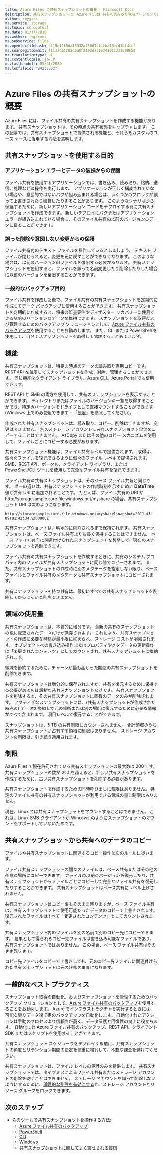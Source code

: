 ```yaml
---
title: Azure Files の共有スナップショットの概要 | Microsoft Docs
description: 共有スナップショットは、Azure Files 共有の読み取り専用バージョンであり、共有をバックアップする手段として特定の時点で取得されます。
author: roygara
ms.service: storage
ms.topic: conceptual
ms.date: 01/17/2018
ms.author: rogarana
ms.subservice: files
ms.openlocfilehash: d415ef165da18312a458d7d14fba18acd1bf44cf
ms.sourcegitcommit: f1132db5c8ad5a0f2193d751e341e1cd31989854
ms.translationtype: HT
ms.contentlocale: ja-JP
ms.lasthandoff: 05/31/2020
ms.locfileid: "84235602"
---
```

# <a name="overview-of-share-snapshots-for-azure-files"></a>Azure Files の共有スナップショットの概要

Azure Files には、ファイル共有の共有スナップショットを作成する機能があります。 共有スナップショットは、その時点の共有状態をキャプチャします。 この記事では、共有スナップショットで提供される機能と、それらをカスタムのユース ケースに活用する方法を説明します。

## <a name="when-to-use-share-snapshots"></a>共有スナップショットを使用する目的

### <a name="protection-against-application-error-and-data-corruption"></a>アプリケーション エラーとデータの破損からの保護

ファイル共有を使用するアプリケーションでは、書き込み、読み取り、格納、送信、処理などの操作を実行します。 アプリケーションが正しく構成されていない場合や、意図的ではないバグが組み込まれる場合は、いくつかのブロックが誤って上書きされたり破損したりすることがあります。 このようなシナリオから保護するために、新しいアプリケーション コードをデプロイする前に共有スナップショットを作成できます。 新しいデプロイにバグまたはアプリケーション エラーが組み込まれている場合に、そのファイル共有の以前のバージョンのデータに戻ることができます。 

### <a name="protection-against-accidental-deletions-or-unintended-changes"></a>誤った削除や意図しない変更からの保護

ファイル共有内のテキスト ファイルを操作しているとしましょう。 テキスト ファイルが閉じられると、変更を元に戻すことができなくなります。 このような場合は、以前のバージョンのファイルを復旧する必要があります。 共有スナップショットを使用すると、ファイルを誤って名前変更したり削除したりした場合に以前のバージョンを復旧することができます。

### <a name="general-backup-purposes"></a>一般的なバックアップ目的

ファイル共有を作成した後で、ファイル共有の共有スナップショットを定期的に作成してデータ バックアップに使用することができます。 共有スナップショットを定期的に作成すると、将来の監査要件やディザスター リカバリーに使用できる以前のバージョンのデータを維持できます。 スナップショットを取得および管理するためのバックアップ ソリューションとして、[Azure ファイル共有のバックアップ](../../backup/azure-file-share-backup-overview.md)を使用することをお勧めします。 また、CLI または PowerShell を使用して、自分でスナップショットを取得して管理することもできます。

## <a name="capabilities"></a>機能

共有スナップショットは、特定の時点のデータの読み取り専用コピーです。 REST API を使用してスナップショットを作成、削除、管理することができます。 同じ機能をクライアント ライブラリ、Azure CLI、Azure Portal でも使用できます。 

REST API と SMB の両方を使用して、共有のスナップショットを表示することができます。 ディレクトリまたはファイルのバージョンの一覧を取得することができ、特定のバージョンをドライブとして直接マウントすることができます (Windows 上でのみ使用できます - 「[制限](#limits)」を参照してください)。 

作成された共有スナップショットは、読み取り、コピー、削除はできますが、変更はできません。 別のストレージ アカウントに共有スナップショット全体をコピーすることはできません。 AzCopy またはその他のコピー メカニズムを使用して、ファイルごとにコピーする必要があります。

共有スナップショット機能は、ファイル共有レベルで提供されます。 取得は、個々のファイルを復元できるように個々のファイル レベルで提供されます。 SMB、REST API、ポータル、クライアント ライブラリ、または PowerShell/CLI ツールを使用して完全なファイル共有を復元できます。

ファイル共有の共有スナップショットは、そのベース ファイル共有と同じです。 唯一の違いは、共有スナップショットの作成時刻を示すために **DateTime** 値が共有 URI に追加されることです。 たとえば、ファイル共有の URI が http:\//storagesample.core.file.windows.net/myshare の場合、共有スナップショット URI は次のようになります。
```
http://storagesample.core.file.windows.net/myshare?snapshot=2011-03-09T01:42:34.9360000Z
```

共有スナップショットは、明示的に削除されるまで保持されます。 共有スナップショットは、ベース ファイル共有よりも長く保持することはできません。 ベース ファイル共有に関連付けられたスナップショットを列挙して、現在のスナップショットを追跡できます。 

ファイル共有の共有スナップショットを作成するときに、共有のシステム プロパティ内のファイルが共有スナップショットに同じ値でコピーされます。 また、共有スナップショットの作成時に別のメタデータを指定しない限り、ベース ファイルとファイル共有のメタデータも共有スナップショットにコピーされます。

共有スナップショットを持つ共有は、最初にすべての共有スナップショットを削除してからでないと削除できません。

## <a name="space-usage"></a>領域の使用量

共有スナップショットは、本質的に増分です。 最新の共有のスナップショットの後に変更されたデータだけが保存されます。 これにより、共有スナップショットの作成に必要な時間が最小限に抑えられ、ストレージ コストが削減されます。 オブジェクトへの書き込み操作またはプロパティやメタデータの更新操作は「変更されたコンテンツ」としてカウントされ、共有スナップショットに格納されます。 

領域を節約するために、チャーンが最も高かった期間の共有スナップショットを削除できます。

共有スナップショットは増分的に保存されますが、共有を復元するために保持する必要があるのは最新の共有スナップショットだけです。 共有スナップショットを削除すると、その共有スナップショットに固有のデータのみが削除されます。 アクティブなスナップショットには、(共有スナップショットが作成された時点の) データを参照して元の場所または別の場所に復元するために必要な情報がすべて含まれます。 項目レベルで復元することができます。

スナップショットは、5 TB の共有制限にカウントされません。 合計領域のうち共有スナップショットが占有する領域に制限はありません。 ストレージ アカウントの制限は、引き続き適用されます。

## <a name="limits"></a>制限

Azure Files で現在許可されている共有スナップショットの最大数は 200 です。 共有スナップショットの数が 200 を超えると、新しい共有スナップショットを作成するために、古い共有スナップショットを削除する必要があります。 

共有スナップショットを作成するための同時呼び出しに制限はありません。 特定のファイル共有の共有スナップショットが利用できる領域の量に制限はありません。 

現在、Linux では共有スナップショットをマウントすることはできません。 これは、Linux SMB クライアントが Windows のようにスナップショットのマウントをサポートしていないためです。

## <a name="copying-data-back-to-a-share-from-share-snapshot"></a>共有スナップショットから共有へのデータのコピー

ファイルや共有スナップショットに関連するコピー操作は次のルールに従います。

ファイル共有スナップショットの個々のファイルは、ベース共有またはその他の任意の場所にコピーできます。 ファイルの以前のバージョンを復元したり、共有スナップショットからファイルごとにコピーして完全なファイル共有を復元したりすることができます。 共有スナップショットはベース共有にレベル上げされません。 

共有スナップショットはコピー後もそのまま残りますが、ベース ファイル共有は、共有スナップショットで使用可能だったデータのコピーで上書きされます。 復元されたファイルはすべて「変更されたコンテンツ」としてカウントされます。

共有スナップショット内のファイルを別の名前で別のコピー先にコピーできます。 結果として得られるコピー先ファイルは書き込み可能なファイルであり、共有スナップショットではありません。 この場合、ベース ファイル共有はそのまま残ります。

コピー先ファイルをコピーで上書きしても、元のコピー先ファイルに関連付けられた共有スナップショットは元の状態のままになります。

## <a name="general-best-practices"></a>一般的なベスト プラクティス

スナップショット取得の自動化、およびスナップショットを管理するためのバックアップ ソリューションとして、[Azure ファイル共有のバックアップ](../../backup/azure-file-share-backup-overview.md)を使用することをお勧めします。 Azure でインフラストラクチャを実行するときには、可能な限りデータ復旧用のバックアップを自動化します。 自動化されたアクションは手動のプロセスより信頼性が高く、データ保護と回復性の向上に役立ちます。 自動化には Azure ファイル共有のバックアップ、REST API、クライアント SDK またはスクリプトを使用することができます。

共有スナップショット スケジューラをデプロイする前に、共有スナップショットの頻度とリテンション期間の設定を慎重に検討して、不要な課金を避けてください。

共有スナップショットは、ファイル レベルの保護のみを提供します。 共有スナップショットでは、タイプミスによるファイル共有またはストレージ アカウントの削除を防ぐことはできません。 ストレージ アカウントを誤って削除しないようにするために、[論理的な削除を有効にする](storage-files-prevent-file-share-deletion.md)か、ストレージ アカウントとリソース グループをロックできます。

## <a name="next-steps"></a>次のステップ
- 次のツールで共有スナップショットを操作する方法:
    - [Azure ファイル共有のバックアップ](../../backup/azure-file-share-backup-overview.md)
    - [PowerShell](storage-how-to-use-files-powershell.md)
    - [CLI](storage-how-to-use-files-cli.md)
    - [Windows](storage-how-to-use-files-windows.md#accessing-share-snapshots-from-windows)
    - [共有スナップショットに関してよく寄せられる質問](storage-files-faq.md#share-snapshots)